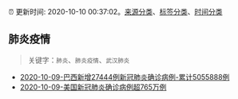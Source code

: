 :alarm_clock: 更新时间: 2020-10-10 00:37:02。[来源分类](../README.md)、[标签分类](../TAGS.md)、[时间分类](../TIMELINE.md)

## 肺炎疫情


> 关键字：`肺炎`、`肺炎疫情`、`武汉肺炎`



- [2020-10-09-巴西新增27444例新冠肺炎确诊病例-累计5055888例](http://app.cctv.com/special/cportal/detail/arti/index.html?id=ArtieKhjb1dJKqzpA0XjxWQ9201010&isfromapp=1) 
- [2020-10-09-美国新冠肺炎确诊病例超765万例](http://app.cctv.com/special/cportal/detail/arti/index.html?id=ArtiQ4loCzEHXVDfRn6m0EMm201010&isfromapp=1) 